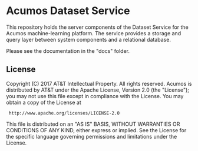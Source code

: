 # Acumos Dataset Service

This repository holds the server components of the Dataset Service
for the Acumos machine-learning platform.  The service provides a storage and query
layer between system components and a relational database.

Please see the documentation in the "docs" folder.

## License

Copyright (C) 2017 AT&T Intellectual Property. All rights reserved.
Acumos is distributed by AT&T under the Apache License, Version 2.0 (the "License");
you may not use this file except in compliance with the License. You may obtain a copy of the License at

     http://www.apache.org/licenses/LICENSE-2.0

This file is distributed on an "AS IS" BASIS, WITHOUT WARRANTIES OR CONDITIONS OF ANY KIND, either 
express or implied.  See the License for the specific language governing permissions and limitations 
under the License.